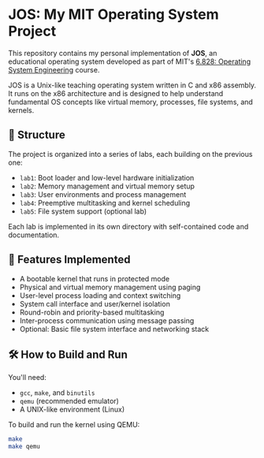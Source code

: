 # JOS: My MIT Operating System Project

This repository contains my personal implementation of **JOS**, an educational operating system developed as part of MIT's [6.828: Operating System Engineering](https://pdos.csail.mit.edu/6.828/2022/) course.

JOS is a Unix-like teaching operating system written in C and x86 assembly. It runs on the x86 architecture and is designed to help understand fundamental OS concepts like virtual memory, processes, file systems, and kernels.

## 📁 Structure

The project is organized into a series of labs, each building on the previous one:

- `lab1`: Boot loader and low-level hardware initialization
- `lab2`: Memory management and virtual memory setup
- `lab3`: User environments and process management
- `lab4`: Preemptive multitasking and kernel scheduling
- `lab5`: File system support (optional lab)

Each lab is implemented in its own directory with self-contained code and documentation.

## 🚀 Features Implemented

- A bootable kernel that runs in protected mode
- Physical and virtual memory management using paging
- User-level process loading and context switching
- System call interface and user/kernel isolation
- Round-robin and priority-based multitasking
- Inter-process communication using message passing
- Optional: Basic file system interface and networking stack

## 🛠 How to Build and Run

You'll need:

- `gcc`, `make`, and `binutils`
- `qemu` (recommended emulator)
- A UNIX-like environment (Linux)

To build and run the kernel using QEMU:

```bash
make
make qemu
